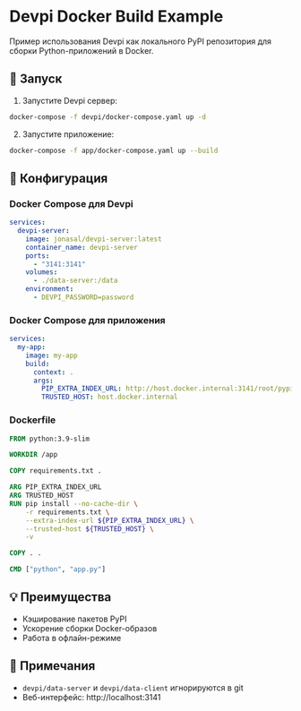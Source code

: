 # Devpi Docker Build Example

Пример использования Devpi как локального PyPI репозитория для сборки Python-приложений в Docker.

## 🚀 Запуск

1. Запустите Devpi сервер:
```bash
docker-compose -f devpi/docker-compose.yaml up -d
```

2. Запустите приложение:
```bash
docker-compose -f app/docker-compose.yaml up --build
```

## 🔧 Конфигурация

### Docker Compose для Devpi
```yaml
services:
  devpi-server:
    image: jonasal/devpi-server:latest
    container_name: devpi-server
    ports:
      - "3141:3141"
    volumes:
      - ./data-server:/data
    environment:
      - DEVPI_PASSWORD=password
```

### Docker Compose для приложения
```yaml
services:
  my-app:
    image: my-app
    build:
      context: .
      args:
        PIP_EXTRA_INDEX_URL: http://host.docker.internal:3141/root/pypi
        TRUSTED_HOST: host.docker.internal
```

### Dockerfile
```dockerfile
FROM python:3.9-slim

WORKDIR /app

COPY requirements.txt .

ARG PIP_EXTRA_INDEX_URL
ARG TRUSTED_HOST
RUN pip install --no-cache-dir \
    -r requirements.txt \
    --extra-index-url ${PIP_EXTRA_INDEX_URL} \
    --trusted-host ${TRUSTED_HOST} \
    -v

COPY . .

CMD ["python", "app.py"]
```

## 💡 Преимущества

- Кэширование пакетов PyPI
- Ускорение сборки Docker-образов
- Работа в офлайн-режиме

## 📝 Примечания

- `devpi/data-server` и `devpi/data-client` игнорируются в git
- Веб-интерфейс: http://localhost:3141
